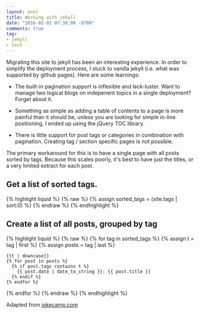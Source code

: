 ```yaml
---
layout: post
title: Working with jekyll
date: "2016-02-02 07:30:00 -0700"
comments: true
tag: 
- jekyll
- tech
---
```


Migrating this site to jekyll has been an interesting experience.
In order to simplify the deployment process, I stuck to vanilla jekyll 
(i.e. what was supported by github pages). Here are some learnings:

<!--more-->

+ The built-in pagination support is inflexible and lack-luster. Want to manage two 
logical blogs on indepenent topics in a single deployment? Forget about it.

+ Something as simple as adding a table of contents to a page is more painful than it 
should be, unless you are looking for simple in-line positioning. I ended up using 
the jQuery TOC library.

+ There is little support for post tags or categories in combination with
pagination. Creating tag / section specific pages is not possible.

The primary workaround for this is to have a single page with all posts sorted by tags.
Because this scales poorly, it's best to have just the titles, or a very limited extract
for each post.

## Get a list of sorted tags.

{% highlight liquid %} {% raw %}
{% assign sorted_tags = (site.tags | sort:0) %}
{% endraw %} {% endhighlight %}

## Create a list of all posts, grouped by tag

{% highlight liquid %} {% raw %}
{% for tag in sorted_tags %}
	{% assign t = tag | first %}
	{% assign posts = tag | last %}

	{{t | downcase}}
	{% for post in posts %}
	  {% if post.tags contains t %}
	  	{{ post.date | date_to_string }}: {{ post.title }}
	  {% endif %}
	{% endfor %}
{% endfor %}
{% endraw %} {% endhighlight %}

Adapted from [jokecamp.com](http://www.jokecamp.com/blog/listing-jekyll-posts-by-tag/)


